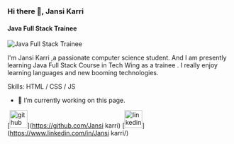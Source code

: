 ### Hi there 👋, Jansi Karri
#### Java Full Stack Trainee
![Java Full Stack Trainee](https://www.freecodecamp.org/news/content/images/2023/01/fullstack.png)

I'm Jansi Karri ,a passionate computer science student. And I am presently learning Java Full Stack Course  in Tech Wing as a trainee . I really enjoy learning languages and new booming technologies.

Skills:  HTML / CSS / JS

- 🔭 I’m currently working on this page. 




[<img src='https://cdn.jsdelivr.net/npm/simple-icons@3.0.1/icons/github.svg' alt='github' height='40'>](https://github.com/Jansi karri)  [<img src='https://cdn.jsdelivr.net/npm/simple-icons@3.0.1/icons/linkedin.svg' alt='linkedin' height='40'>](https://www.linkedin.com/in/Jansi karri/)  
